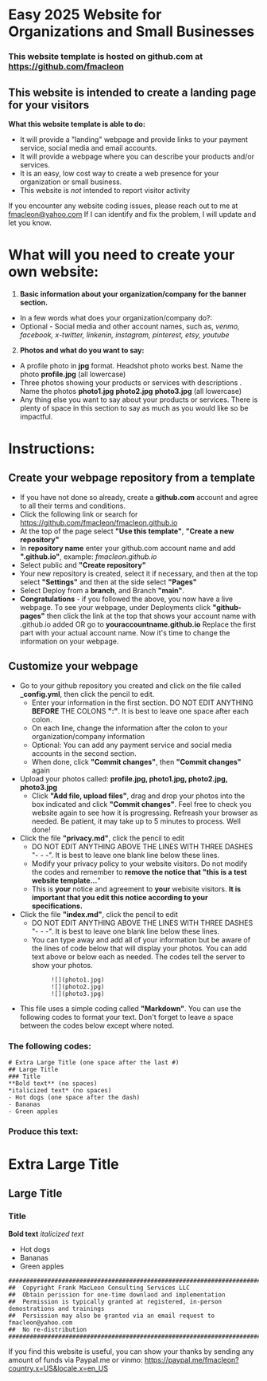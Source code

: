 # Easy 2025 Website for Organizations and Small Businesses
### This website template is hosted on github.com at https://github.com/fmacleon
## This website is intended to create a landing page for your visitors

**What this website template is able to do:**
- It will provide a "landing" webpage and provide links to your payment service, social media and email accounts.
- It will provide a webpage where you can describe your products and/or services. 
- It is an easy, low cost way to create a web presence for your organization or small business.
- This website is *not* intended to report visitor activity

If you encounter any website coding issues, please reach out to me at fmacleon@yahoo.com 
If I can identify and fix the problem, I will update and let you know. 

# What will you need to create your own website:
1. **Basic information about your organization/company for the banner section.**
- In a few words what does your organization/company do?:
- Optional - Social media and other account names, such as, *venmo, facebook, x-twitter, linkenin, instagram, pinterest, etsy, youtube*
2. **Photos and what do you want to say:**
- A profile photo in **jpg** format. Headshot photo works best. Name the photo **profile.jpg** (all lowercase)
- Three photos showing your products or services with descriptions . Name the photos **photo1.jpg** **photo2.jpg** **photo3.jpg** (all lowercase)
- Any thing else you want to say about your products or services. There is plenty of space in this section to say as much as you would like so be impactful. 

# Instructions:
## Create your webpage repository from a template
- If you have not done so already, create a **github.com** account and agree to all their terms and conditions.
- Click the following link or search for https://github.com/fmacleon/fmacleon.github.io 
- At the top of the page select **"Use this template"**, **"Create a new repository"** 
- In **repository name** enter your github.com account name and add **".github.io"**, example: *fmacleon.github.io* 
- Select public and **"Create repository"**
- Your new repository is created, select it if necessary, and then at the top select **"Settings"** and then at the side select **"Pages"**
- Select Deploy from a **branch**, and Branch **"main"**. 
- **Congratulations** - if you followed the above, you now have a live webpage. To see your webpage, under Deployments click **"github-pages"** then click the link at the top that shows your account name with .github.io added OR go to **youraccountname.github.io** Replace the first part with your actual account name. Now it's time to change the information on your webpage. 

## Customize your webpage
- Go to your github repository you created and click on the file called **_config.yml**, then click the pencil to edit. 
  - Enter your information in the first section. DO NOT EDIT ANYTHING **BEFORE** THE COLONS **":"**. It is best to leave one space after each colon. 
  - On each line, change the information after the colon to your organization/company information
  - Optional: You can add any payment service and social media accounts in the second section.
  - When done, click **"Commit changes"**, then **"Commit changes"** again
- Upload your photos called: **profile.jpg, photo1.jpg, photo2.jpg, photo3.jpg**
  - Click **"Add file, upload files"**, drag and drop your photos into the box indicated and click **"Commit changes"**. Feel free to check you website again to see how it is progressing. Refreash your browser as needed. Be patient, it may take up to 5 minutes to process. Well done!
- Click the file **"privacy.md"**, click the pencil to edit
  - DO NOT EDIT ANYTHING ABOVE THE LINES WITH THREE DASHES "- - -".  It is best to leave one blank line below these lines. 
  - Modify your privacy policy to your website visitors. Do not modify the codes and remember to **remove the notice that "this is a test website template...**" 
  - This is **your** notice and agreement to **your** webisite visitors. **It is important that you edit this notice according to your specifications.** 
- Click the file **"index.md"**, click the pencil to edit
  - DO NOT EDIT ANYTHING ABOVE THE LINES WITH THREE DASHES "- - -".  It is best to leave one blank line below these lines. 
  - You can type away and add all of your information but be aware of the lines of code below that will display your photos. You can add text above or below each as needed. The codes tell the server to show your photos.

``` 
            ![](photo1.jpg)
            ![](photo2.jpg)
            ![](photo3.jpg)
```
  - This file uses a simple coding called **"Markdown"**.
  You can use the following codes to format your text. Don't forget to leave a space between the codes below except where noted. 


### The following codes:
```
# Extra Large Title (one space after the last #)
## Large Title
### Title
**Bold text** (no spaces)
*italicized text* (no spaces)
- Hot dogs (one space after the dash)
- Bananas
- Green apples
  ```

### Produce this text:
# Extra Large Title
## Large Title
### Title
**Bold text**
*italicized text*
- Hot dogs
- Bananas
- Green apples

```
##################################################################################
##  Copyright Frank MacLeon Consulting Services LLC  
##  Obtain perission for one-time downlaod and implementation
##  Permission is typically granted at registered, in-person demostrations and trainings
##  Persission may also be granted via an email request to fmacleon@yahoo.com
##  No re-distribution
##################################################################################
```
If you find this website is useful, you can show your thanks by sending any amount of funds via Paypal.me or vinmo:
https://paypal.me/fmacleon?country.x=US&locale.x=en_US
